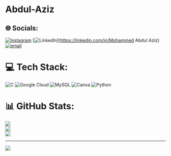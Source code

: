 # Abdul-Aziz

## 🌐 Socials:
[![Instagram](https://img.shields.io/badge/Instagram-%23E4405F.svg?logo=Instagram&logoColor=white)](https://instagram.com/justme__aziz) [![LinkedIn](https://img.shields.io/badge/LinkedIn-%230077B5.svg?logo=linkedin&logoColor=white)](https://linkedin.com/in/Mohammed Abdul Aziz) [![email](https://img.shields.io/badge/Email-D14836?logo=gmail&logoColor=white)](mailto:abdulaziz018374@gmail.com) 

# 💻 Tech Stack:
![C](https://img.shields.io/badge/c-%2300599C.svg?style=for-the-badge&logo=c&logoColor=white) ![Google Cloud](https://img.shields.io/badge/GoogleCloud-%234285F4.svg?style=for-the-badge&logo=google-cloud&logoColor=white) ![MySQL](https://img.shields.io/badge/mysql-4479A1.svg?style=for-the-badge&logo=mysql&logoColor=white) ![Canva](https://img.shields.io/badge/Canva-%2300C4CC.svg?style=for-the-badge&logo=Canva&logoColor=white) ![Python](https://img.shields.io/badge/python-3670A0?style=for-the-badge&logo=python&logoColor=ffdd54)
# 📊 GitHub Stats:
![](https://github-readme-stats.vercel.app/api?username=Aziz-coder-cell&theme=dark&hide_border=false&include_all_commits=false&count_private=false)<br/>
![](https://nirzak-streak-stats.vercel.app/?user=Aziz-coder-cell&theme=dark&hide_border=false)<br/>
![](https://github-readme-stats.vercel.app/api/top-langs/?username=Aziz-coder-cell&theme=dark&hide_border=false&include_all_commits=false&count_private=false&layout=compact)

---
[![](https://visitcount.itsvg.in/api?id=Aziz-coder-cell&icon=0&color=0)](https://visitcount.itsvg.in)

<!-- Proudly created with GPRM ( https://gprm.itsvg.in ) -->
